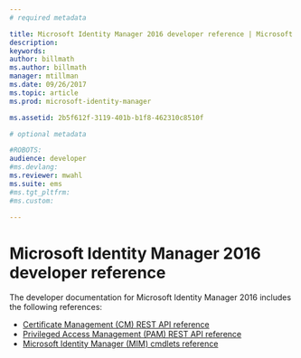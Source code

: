 ```yaml
---
# required metadata

title: Microsoft Identity Manager 2016 developer reference | Microsoft Docs
description:
keywords:
author: billmath
ms.author: billmath
manager: mtillman
ms.date: 09/26/2017
ms.topic: article
ms.prod: microsoft-identity-manager

ms.assetid: 2b5f612f-3119-401b-b1f8-462310c8510f

# optional metadata

#ROBOTS:
audience: developer
#ms.devlang:
ms.reviewer: mwahl
ms.suite: ems
#ms.tgt_pltfrm:
#ms.custom:

---
```


# Microsoft Identity Manager 2016 developer reference
The developer documentation for Microsoft Identity Manager 2016 includes the following references:

- [Certificate Management (CM) REST API reference](certificate-management-rest-api-reference.md)
- [Privileged Access Management (PAM) REST API reference](privileged-access-management-rest-api-reference.md)
- [Microsoft Identity Manager (MIM) cmdlets reference](https://docs.microsoft.com/powershell/identitymanager/)
